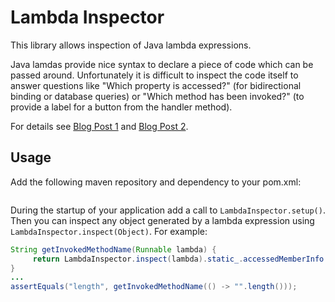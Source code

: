 # Lambda Inspector
This library allows inspection of Java lambda expressions.

Java lamdas provide nice syntax to declare a piece of code which can be passed around. Unfortunately it is difficult to inspect the code itself to answer questions like "Which property is accessed?" (for bidirectional binding or database queries) or "Which method has been invoked?" (to provide a label for a button from the handler method).

For details see [Blog Post 1](https://ruediste.github.io/bytecode/2017/02/25/lambda-inspection.html) and [Blog Post 2](https://ruediste.github.io/bytecode/2017/03/08/lambda-parsing.html).

## Usage
Add the following maven repository and dependency to your pom.xml:

``` xml
```

During the startup of your application add a call to `LambdaInspector.setup()`. Then you can inspect any object generated by a lambda expression using `LambdaInspector.inspect(Object)`. For example:

``` java
String getInvokedMethodName(Runnable lambda) {
	 return LambdaInspector.inspect(lambda).static_.accessedMemberInfo.member.getName();
}
...
assertEquals("length", getInvokedMethodName(() -> "".length()));
```

